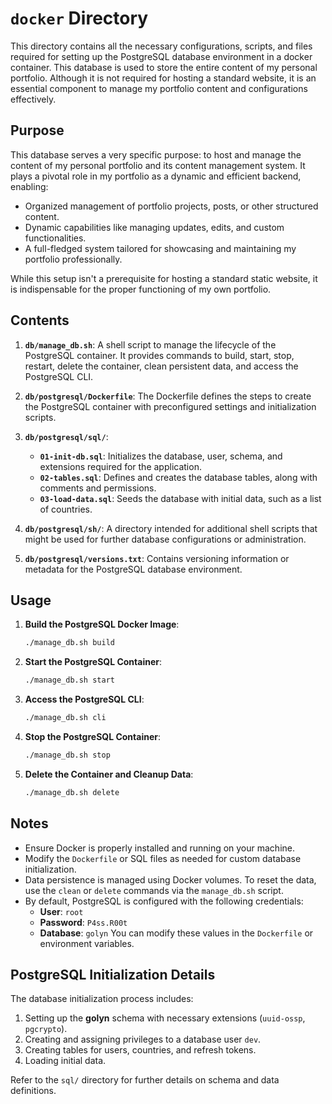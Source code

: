 # `docker` Directory

This directory contains all the necessary configurations, scripts, and files required for setting up the PostgreSQL database environment in a docker container. This database is used to store the entire content of my personal portfolio. 
Although it is not required for hosting a standard website, it is an essential component to manage my portfolio content and configurations effectively.
## Purpose

This database serves a very specific purpose: to host and manage the content of my personal portfolio and its content management system. It plays a pivotal role in my portfolio as a dynamic and efficient backend, enabling:
- Organized management of portfolio projects, posts, or other structured content.
- Dynamic capabilities like managing updates, edits, and custom functionalities.
- A full-fledged system tailored for showcasing and maintaining my portfolio professionally.

While this setup isn't a prerequisite for hosting a standard static website, it is indispensable for the proper functioning of my own portfolio.

## Contents

1. **`db/manage_db.sh`**: A shell script to manage the lifecycle of the PostgreSQL container. It provides commands to build, start, stop, restart, delete the container, clean persistent data, and access the PostgreSQL CLI.

2. **`db/postgresql/Dockerfile`**: The Dockerfile defines the steps to create the PostgreSQL container with preconfigured settings and initialization scripts.

3. **`db/postgresql/sql/`**:
    - **`01-init-db.sql`**: Initializes the database, user, schema, and extensions required for the application.
    - **`02-tables.sql`**: Defines and creates the database tables, along with comments and permissions.
    - **`03-load-data.sql`**: Seeds the database with initial data, such as a list of countries.

4. **`db/postgresql/sh/`**: A directory intended for additional shell scripts that might be used for further database configurations or administration.

5. **`db/postgresql/versions.txt`**: Contains versioning information or metadata for the PostgreSQL database environment.

## Usage

1. **Build the PostgreSQL Docker Image**:
   ```bash
   ./manage_db.sh build
   ```

2. **Start the PostgreSQL Container**:
   ```bash
   ./manage_db.sh start
   ```

3. **Access the PostgreSQL CLI**:
   ```bash
   ./manage_db.sh cli
   ```

4. **Stop the PostgreSQL Container**:
   ```bash
   ./manage_db.sh stop
   ```

5. **Delete the Container and Cleanup Data**:
   ```bash
   ./manage_db.sh delete
   ```

## Notes

- Ensure Docker is properly installed and running on your machine.
- Modify the `Dockerfile` or SQL files as needed for custom database initialization.
- Data persistence is managed using Docker volumes. To reset the data, use the `clean` or `delete` commands via the `manage_db.sh` script.
- By default, PostgreSQL is configured with the following credentials:
    - **User**: `root`
    - **Password**: `P4ss.R00t`
    - **Database**: `golyn`
      You can modify these values in the `Dockerfile` or environment variables.

## PostgreSQL Initialization Details

The database initialization process includes:
1. Setting up the **golyn** schema with necessary extensions (`uuid-ossp`, `pgcrypto`).
2. Creating and assigning privileges to a database user `dev`.
3. Creating tables for users, countries, and refresh tokens.
4. Loading initial data.

Refer to the `sql/` directory for further details on schema and data definitions.
